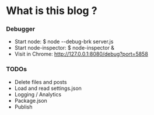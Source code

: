 # What is this blog ?

### Debugger

- Start node:             $ node --debug-brk server.js
- Start node-inspector:   $ node-inspector &
- Visit in Chrome:        http://127.0.0.1:8080/debug?port=5858

### TODOs

- Delete files and posts
- Load and read settings.json
- Logging / Analytics
- Package.json
- Publish
